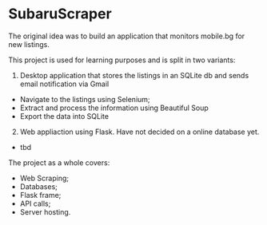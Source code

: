 # SubaruScraper

The original idea was to build an application that monitors mobile.bg for new listings.

This project is used for learning purposes and is split in two variants:
  1) Desktop application that stores the listings in an SQLite db and sends email notification via Gmail
  - Navigate to the listings using Selenium;
  - Extract and process the information using Beautiful Soup
  - Export the data into SQLite
  
  2) Web appliaction using Flask. Have not decided on a online database yet. 
  - tbd
  
  
The project as a whole covers:
- Web Scraping;
- Databases;
- Flask frame;
- API calls;
- Server hosting.
